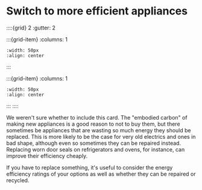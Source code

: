 # Switch to more efficient appliances 

::::{grid} 2
:gutter: 2

:::{grid-item}
:columns: 1
```{image} ../images/cost-2.jpg
:width: 50px
:align: center
```
:::

:::{grid-item}
:columns: 1 
```{image} ../images/1-star.jpg
:width: 50px
:align: center
```
:::
::::

We weren't sure whether to include this card. The "embodied carbon" of making new appliances is a good reason to not to buy them, but there sometimes be appliances that are wasting so much energy they should be replaced.  This is more likely to be the case for very old electrics and ones in bad shape, although even so sometimes they can be repaired instead.  Replacing worn door seals on refrigerators and ovens, for instance, can improve their efficiency cheaply.  

If you have to replace something, it's useful to consider the energy efficiency ratings of your options as well as whether they can be repaired or recycled.  